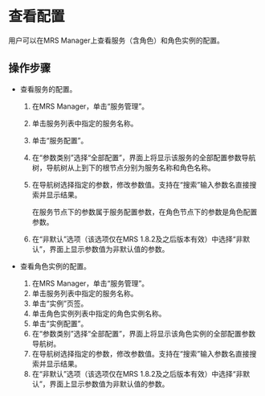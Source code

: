 # 查看配置<a name="ZH-CN_TOPIC_0174499420"></a>

用户可以在MRS Manager上查看服务（含角色）和角色实例的配置。

## 操作步骤<a name="zh-cn_topic_0035251700_section57856613174626"></a>

-   查看服务的配置。
    1.  在MRS Manager，单击“服务管理”。
    2.  单击服务列表中指定的服务名称。
    3.  单击“服务配置”。
    4.  在“参数类别”选择“全部配置”，界面上将显示该服务的全部配置参数导航树，导航树从上到下的根节点分别为服务名称和角色名称。
    5.  在导航树选择指定的参数，修改参数值。支持在“搜索”输入参数名直接搜索并显示结果。

        在服务节点下的参数属于服务配置参数，在角色节点下的参数是角色配置参数。

    6.  在“非默认”选项（该选项仅在MRS 1.8.2及之后版本有效）中选择“非默认”，界面上显示参数值为非默认值的参数。

-   查看角色实例的配置。
    1.  在MRS Manager，单击“服务管理”。
    2.  单击服务列表中指定的服务名称。
    3.  单击“实例”页签。
    4.  单击角色实例列表中指定的角色实例名称。
    5.  单击“实例配置”。
    6.  在“参数类别”选择“全部配置”，界面上将显示该角色实例的全部配置参数导航树。
    7.  在导航树选择指定的参数，修改参数值。支持在“搜索”输入参数名直接搜索并显示结果。
    8.  在“非默认”选项（该选项仅在MRS 1.8.2及之后版本有效）中选择“非默认”，界面上显示参数值为非默认值的参数。


